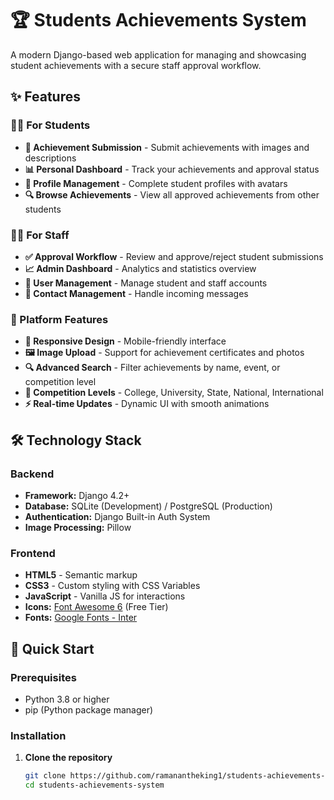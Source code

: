 # 🏆 Students Achievements System

A modern Django-based web application for managing and showcasing student achievements with a secure staff approval workflow.

## ✨ Features

### 👨‍🎓 For Students
- **🎯 Achievement Submission** - Submit achievements with images and descriptions
- **📊 Personal Dashboard** - Track your achievements and approval status
- **👤 Profile Management** - Complete student profiles with avatars
- **🔍 Browse Achievements** - View all approved achievements from other students

### 👨‍🏫 For Staff
- **✅ Approval Workflow** - Review and approve/reject student submissions
- **📈 Admin Dashboard** - Analytics and statistics overview
- **👥 User Management** - Manage student and staff accounts
- **📨 Contact Management** - Handle incoming messages

### 🎨 Platform Features
- **📱 Responsive Design** - Mobile-friendly interface
- **🖼️ Image Upload** - Support for achievement certificates and photos
- **🔍 Advanced Search** - Filter achievements by name, event, or competition level
- **🎯 Competition Levels** - College, University, State, National, International
- **⚡ Real-time Updates** - Dynamic UI with smooth animations

## 🛠️ Technology Stack

### Backend
- **Framework:** Django 4.2+
- **Database:** SQLite (Development) / PostgreSQL (Production)
- **Authentication:** Django Built-in Auth System
- **Image Processing:** Pillow

### Frontend
- **HTML5** - Semantic markup
- **CSS3** - Custom styling with CSS Variables
- **JavaScript** - Vanilla JS for interactions
- **Icons:** [Font Awesome 6](https://fontawesome.com/) (Free Tier)
- **Fonts:** [Google Fonts - Inter](https://fonts.google.com/specimen/Inter)

## 🚀 Quick Start

### Prerequisites
- Python 3.8 or higher
- pip (Python package manager)

### Installation

1. **Clone the repository**
   ```bash
   git clone https://github.com/ramanantheking1/students-achievements-system.git
   cd students-achievements-system
